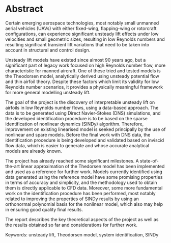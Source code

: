 # Abstract

Certain emerging aerospace technologies, most notably small unmanned aerial vehicles (UAVs) with either fixed-wing, flapping-wing or rotorcraft configurations, can experience significant unsteady lift effects under low velocities and small geometric sizes, resulting in low Reynolds numbers and resulting significant transient lift variations that need to be taken into account in structural and control design.

Unsteady lift models have existed since almost 90 years ago, but a significant part of legacy work focused on high Reynolds number flow, more characteristic for manned aircraft. One of these tried and tested models is the Theodorsen model, analytically derived using unsteady potential flow and thin airfoil theory. Despite these factors which limit its validity for low Reynolds number scenarios, it provides a physically meaningful framework for more general modelling unsteady lift.

The goal of the project is the discovery of interpretable unsteady lift on airfoils in low Reynolds number flows, using a data-based approach. The data is to be generated using Direct Navier-Stokes (DNS) simulations, and the developed identification procedure is to be based on the sparse identification of nonlinear dynamics (SINDy) algorithm. Therefore, improvement on existing linearised model is seeked principally by the use of nonlinear and spare models. Before the final work with DNS data, the identification procedure is being developed and validated based on inviscid flow data, which is easier to generate and whose accurate analytical models are already known.

The project has already reached some significant milestones. A state-of-the-art linear approximation of the Thedorsen model has been implemented and used as a reference for further work. Models currently identified using data generated using the reference model have some promising properties in terms of accuracy and simplicity, and the methodology used to obtain them is directly applicable to CFD data. Moreover, some more fundamental work on the identification procedure has been performed, most notably related to improving the properties of SINDy results by using an orthonormal polynomial basis for the nonlinear model, which also may help in ensuring good quality final results.

The report describes the key theoretical aspects of the project as well as the results obtained so far and considerations for further work.

Keywords: unsteady lift, Theodorsen model, system identification, SINDy